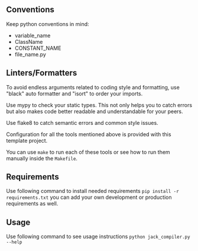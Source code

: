 ## Conventions

Keep python conventions in mind:
  - variable_name
  - ClassName
  - CONSTANT_NAME
  - file_name.py

## Linters/Formatters

To avoid endless arguments related to coding style and formatting,
use "black" auto formatter and "isort" to order your imports.

Use mypy to check your static types. This not only helps you to catch errors but also
makes code better readable and understandable for your peers.

Use flake8 to catch semantic errors and common style issues.

Configuration for all the tools mentioned above is provided with this template project.

You can use `make` to run each of these tools or
see how to run them manually inside the `Makefile`.

## Requirements

Use following command to install needed requirements `pip install -r requirements.txt`
you can add your own development or production requirements as well.

## Usage

Use following command to see usage instructions `python jack_compiler.py --help`
